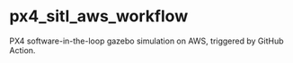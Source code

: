 # px4_sitl_aws_workflow
PX4 software-in-the-loop gazebo simulation on AWS, triggered by GitHub Action.
